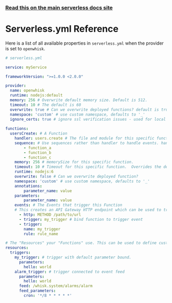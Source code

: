 <!--
title: Serverless Framework - Apache OpenWhisk Guide - Serverless.yml Reference
menuText: Serverless.yml
menuOrder: 15
description: A list of all available properties on serverless.yml for Apache OpenWhisk
layout: Doc
-->

<!-- DOCS-SITE-LINK:START automatically generated  -->
### [Read this on the main serverless docs site](https://www.serverless.com/framework/docs/providers/openwhisk/guide/serverless.yml)
<!-- DOCS-SITE-LINK:END -->

# Serverless.yml Reference

Here is a list of all available properties in `serverless.yml` when the provider is set to `openwhisk`.

```yml
# serverless.yml

service: myService

frameworkVersion: ">=1.0.0 <2.0.0"

provider:
  name: openwhisk
  runtime: nodejs:default
  memory: 256 # Overwrite default memory size. Default is 512.
  timeout: 10 # The default is 60  
  overwrite: true # Can we overwrite deployed functions? default is true
  namespace: 'custom' # use custom namespace, defaults to '_'
  ignore_certs: true # ignore ssl verification issues - used for local deploys
  
functions:
  usersCreate: # A Function
    handler: users.create # The file and module for this specific function.
    sequence: # Use sequences rather than handler to handle events. handler and sequence properties are mutually exclusive.
    	- function_a
    	- function_b
    	- function_c
    memory: 256 # memorySize for this specific function.
    timeout: 10 # Timeout for this specific function.  Overrides the default set above.  
    runtime: nodejs:6
    overwrite: false # Can we overwrite deployed function? 
    namespace: 'custom' # use custom namespace, defaults to '_'
    annotations:
        parameter_name: value
    parameters:
    	parameter_name: value
    events: # The Events that trigger this Function
    # This creates an API Gateway HTTP endpoint which can be used to trigger this function.  Learn more in "events/apigateway"
      - http: METHOD /path/to/url
      - trigger: my_trigger # bind function to trigger event 
      - trigger:
        name: my_trigger
        rule: rule_name

# The "Resources" your "Functions" use. This can be used to define custom Triggers and Rules which are bound to your Actions.
resources:
  triggers:
    my_trigger: # trigger with default parameter bound.
      parameters: 
        hello: world        
    alarm_trigger: # trigger connected to event feed
      parameters: 
        hello: world
      feed: /whisk.system/alarms/alarm
      feed_parameters: 
        cron: '*/8 * * * * *'
```
